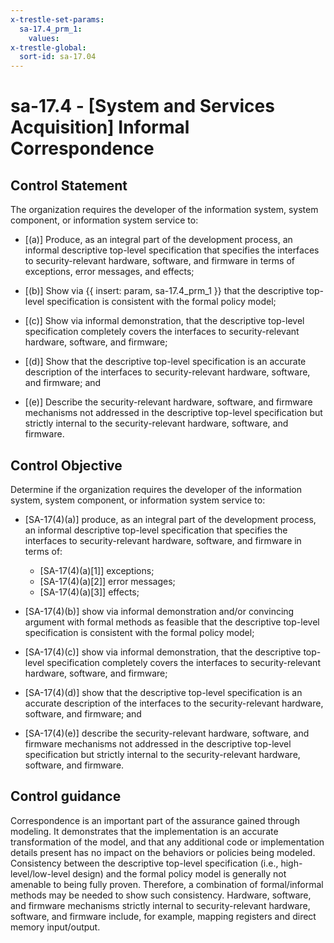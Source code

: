 ```yaml
---
x-trestle-set-params:
  sa-17.4_prm_1:
    values:
x-trestle-global:
  sort-id: sa-17.04
---
```


# sa-17.4 - \[System and Services Acquisition\] Informal Correspondence

## Control Statement

The organization requires the developer of the information system, system component, or information system service to:

- \[(a)\] Produce, as an integral part of the development process, an informal descriptive top-level specification that specifies the interfaces to security-relevant hardware, software, and firmware in terms of exceptions, error messages, and effects;

- \[(b)\] Show via {{ insert: param, sa-17.4_prm_1 }} that the descriptive top-level specification is consistent with the formal policy model;

- \[(c)\] Show via informal demonstration, that the descriptive top-level specification completely covers the interfaces to security-relevant hardware, software, and firmware;

- \[(d)\] Show that the descriptive top-level specification is an accurate description of the interfaces to security-relevant hardware, software, and firmware; and

- \[(e)\] Describe the security-relevant hardware, software, and firmware mechanisms not addressed in the descriptive top-level specification but strictly internal to the security-relevant hardware, software, and firmware.

## Control Objective

Determine if the organization requires the developer of the information system, system component, or information system service to:

- \[SA-17(4)(a)\] produce, as an integral part of the development process, an informal descriptive top-level specification that specifies the interfaces to security-relevant hardware, software, and firmware in terms of:

  - \[SA-17(4)(a)[1]\] exceptions;
  - \[SA-17(4)(a)[2]\] error messages;
  - \[SA-17(4)(a)[3]\] effects;

- \[SA-17(4)(b)\] show via informal demonstration and/or convincing argument with formal methods as feasible that the descriptive top-level specification is consistent with the formal policy model;

- \[SA-17(4)(c)\] show via informal demonstration, that the descriptive top-level specification completely covers the interfaces to security-relevant hardware, software, and firmware;

- \[SA-17(4)(d)\] show that the descriptive top-level specification is an accurate description of the interfaces to the security-relevant hardware, software, and firmware; and

- \[SA-17(4)(e)\] describe the security-relevant hardware, software, and firmware mechanisms not addressed in the descriptive top-level specification but strictly internal to the security-relevant hardware, software, and firmware.

## Control guidance

Correspondence is an important part of the assurance gained through modeling. It demonstrates that the implementation is an accurate transformation of the model, and that any additional code or implementation details present has no impact on the behaviors or policies being modeled. Consistency between the descriptive top-level specification (i.e., high-level/low-level design) and the formal policy model is generally not amenable to being fully proven. Therefore, a combination of formal/informal methods may be needed to show such consistency. Hardware, software, and firmware mechanisms strictly internal to security-relevant hardware, software, and firmware include, for example, mapping registers and direct memory input/output.
